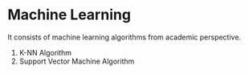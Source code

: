 Machine Learning 
=================

It consists of machine learning algorithms from academic perspective.

1. K-NN Algorithm
2. Support Vector Machine Algorithm
